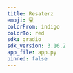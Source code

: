 ```yaml
---
title: Resaterz
emoji: 💻
colorFrom: indigo
colorTo: red
sdk: gradio
sdk_version: 3.16.2
app_file: app.py
pinned: false
---
```


